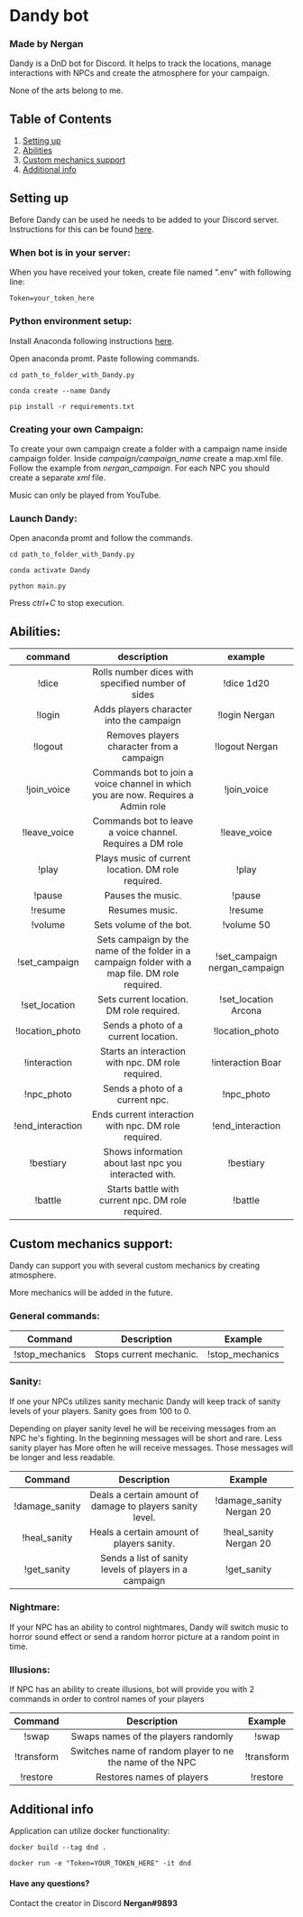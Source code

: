 # Dandy bot
### Made by Nergan

Dandy is a DnD bot for Discord. It helps to track the locations,
manage interactions with NPCs and create the atmosphere for your
campaign.

None of the arts belong to me.

## Table of Contents

1. [Setting up](#settup)
2. [Abilities](#abilities)
3. [Custom mechanics support](#custom)
4. [Additional info](#info)

## Setting up <a name="settup"></a>

Before Dandy can be used he needs to be added to your
Discord server. Instructions for this can be found
[here](https://www.digitaltrends.com/gaming/how-to-make-a-discord-bot/).

### When bot is in your server:

When you have received your token, create file named ".env" with following line:

````
Token=your_token_here
````

### Python environment setup:

Install Anaconda following instructions [here](https://www.anaconda.com/).

Open anaconda promt. Paste following commands.
````
cd path_to_folder_with_Dandy.py

conda create --name Dandy

pip install -r requirements.txt
````

### Creating your own Campaign:

To create your own campaign create a folder with a campaign
name inside campaign folder. Inside *campaign/campaign_name*
create a map.xml file. Follow the example from
*nergan_campaign*. For each NPC you should create a separate
*xml* file.

Music can only be played from YouTube.

### Launch Dandy:

Open anaconda promt and follow the commands.

````
cd path_to_folder_with_Dandy.py

conda activate Dandy

python main.py
````

Press *ctrl+C* to stop execution.

## Abilities: <a name="abilities"></a>

|command | description| example|
|:------:|:----------:|:------:|
| !dice  | Rolls number dices with specified number of sides | !dice 1d20|
| !login | Adds players character into the campaign | !login Nergan |
| !logout | Removes players character from a campaign | !logout Nergan |
| !join_voice | Commands bot to join a voice channel in which you are now. Requires a Admin role| !join_voice |
| !leave_voice | Commands bot to leave a voice channel. Requires a DM role | !leave_voice |
| !play | Plays music of current location. DM role required. | !play |
| !pause | Pauses the music. | !pause |
| !resume | Resumes music. | !resume |
| !volume | Sets volume of the bot. | !volume 50 |
| !set_campaign | Sets campaign by the name of the folder in a campaign folder with a map file. DM role required. | !set_campaign nergan_campaign |
| !set_location | Sets current location. DM role required. | !set_location Arcona |
| !location_photo | Sends a photo of a current location. | !location_photo |
| !interaction | Starts an interaction with npc. DM role required. | !interaction Boar |
| !npc_photo | Sends a photo of a current npc. | !npc_photo |
| !end_interaction | Ends current interaction with npc. DM role required. | !end_interaction |
| !bestiary | Shows information about last npc you interacted with. | !bestiary |
| !battle | Starts battle with current npc. DM role required. | !battle |

## Custom mechanics support: <a name="custom"></a>

Dandy can support you with several custom mechanics by creating atmosphere.

More mechanics will be added in the future.

### General commands:

|Command | Description | Example |
|:------:|:-----------:|:-------:|
| !stop_mechanics | Stops current mechanic. | !stop_mechanics |

### Sanity:

If one your NPCs utilizes sanity mechanic Dandy will keep
track of sanity levels of your players. Sanity goes from 100
to 0. 

Depending on player sanity level he will be receiving
messages from an NPC he's fighting. In the beginning
messages will be short and rare. Less sanity player has
More often he will receive messages. Those messages will
be longer and less readable.

|Command | Description | Example |
|:------:|:-----------:|:-------:|
| !damage_sanity | Deals a certain amount of damage to players sanity level. | !damage_sanity Nergan 20 |
| !heal_sanity | Heals a certain amount of players sanity. | !heal_sanity Nergan 20 |
| !get_sanity | Sends a list of sanity levels of players in a campaign | !get_sanity |

### Nightmare:

If your NPC has an ability to control nightmares, Dandy will
switch music to horror sound effect or send a random
horror picture at a random point in time.

### Illusions:

If NPC has an ability to create illusions, bot will
provide you with 2 commands in order to control names of 
your players

|Command |Description |Example |
|:-------:|:----------:|:-------:|
| !swap | Swaps names of the players randomly | !swap|
| !transform | Switches name of random player to ne the name of the NPC | !transform |
| !restore | Restores names of players | !restore |

## Additional info <a name="info"></a>

Application can utilize docker functionality:

```
docker build --tag dnd .
```
```
docker run -e "Token=YOUR_TOKEN_HERE" -it dnd
```
#### Have any questions?
Contact the creator in Discord **Nergan#9893**
